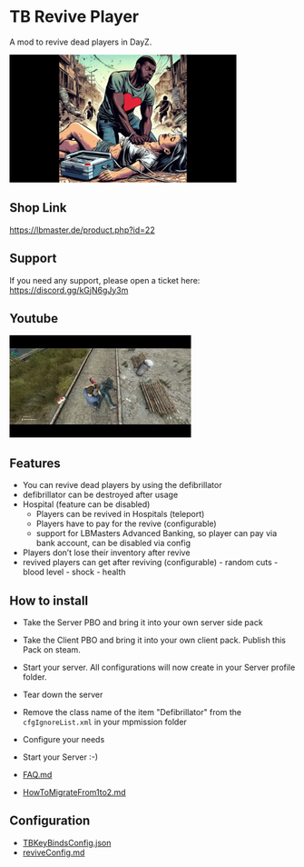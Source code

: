 # TB Revive Player

A mod to revive dead players in DayZ.

<img src="./logo.png" alt="Revive Player" width="400"/>

## Shop Link
https://lbmaster.de/product.php?id=22

## Support

If you need any support, please open a ticket here: https://discord.gg/kGjN6gJy3m

## Youtube

[![Version 1](logoYT.png)](https://youtu.be/Dh3ECiVC6S4)

## Features

- You can revive dead players by using the defibrillator
- defibrillator can be destroyed after usage
- Hospital (feature can be disabled)
  - Players can be revived in Hospitals (teleport)
  - Players have to pay for the revive (configurable)
  - support for LBMasters Advanced Banking, so player can pay via bank account, can be disabled via config
- Players don’t lose their inventory after revive
- revived players can get after reviving (configurable)
      - random cuts
      - blood level
      - shock
      - health

## How to install

- Take the Server PBO and bring it into your own server side pack
- Take the Client PBO and bring it into your own client pack. Publish this Pack on steam.
- Start your server. All configurations will now create in your Server profile folder.
- Tear down the server
- Remove the class name of the item "Defibrillator" from the `cfgIgnoreList.xml` in your mpmission folder
- Configure your needs
- Start your Server :-)

- [FAQ.md](FAQ.md)
- [HowToMigrateFrom1to2.md](HowToMigrateFrom1to2.md)


## Configuration
- [TBKeyBindsConfig.json](../GlobalConfigs/Readme.md#tbkeybindsconfigjson)
- [reviveConfig.md](Configs/reviveConfig.md)

